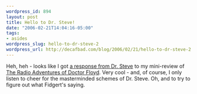 ```yaml
--- 
wordpress_id: 894
layout: post
title: Hello to Dr. Steve!
date: "2006-02-21T14:04:16-05:00"
tags: 
- asides
wordpress_slug: hello-to-dr-steve-2
wordpress_url: http://decafbad.com/blog/2006/02/21/hello-to-dr-steve-2
---
```

 <p>Heh, heh - looks like I got <a href="http://decafbad.com/blog/2006/01/25/podcasts-i-like-lately#comment-6111">a response from Dr. Steve</a> to my mini-review of <a href="http://doctorfloyd.com/">The Radio Adventures of Doctor Floyd</a>.  Very cool - and, of course, I only listen to cheer for the masterminded schemes of Dr. Steve.  Oh, and to try to figure out what Fidgert's saying.</p>
